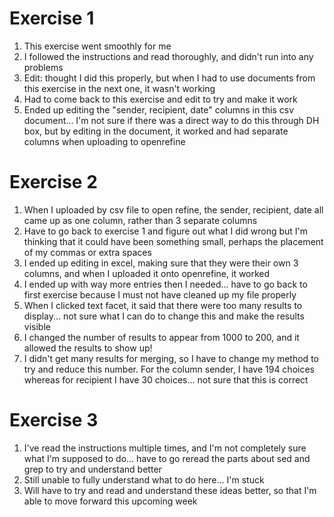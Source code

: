# Exercise 1
1. This exercise went smoothly for me
2. I followed the instructions and read thoroughly, and didn't run into any problems
3. Edit: thought I did this properly, but when I had to use documents from this exercise in the next one, it wasn't working
4. Had to come back to this exercise and edit to try and make it work
5. Ended up editing the "sender, recipient, date" columns in this csv document... I'm not sure if there was a direct way to do this through DH box, but by editing in the document, it worked and had separate columns when uploading to openrefine

# Exercise 2
1. When I uploaded by csv file to open refine, the sender, recipient, date all came up as one column, rather than 3 separate columns
2. Have to go back to exercise 1 and figure out what I did wrong but I'm thinking that it could have been something small, perhaps the placement of my commas or extra spaces
3. I ended up editing in excel, making sure that they were their own 3 columns, and when I uploaded it onto openrefine, it worked
4. I ended up with way more entries then I needed... have to go back to first exercise because I must not have cleaned up my file properly 
5. When I clicked text facet, it said that there were too many results to display... not sure what I can do to change this and make the results visible
6. I changed the number of results to appear from 1000 to 200, and it allowed the results to show up!
7. I didn't get many results for merging, so I have to change my method to try and reduce this number. 
For the column sender, I have 194 choices whereas for recipient I have 30 choices... not sure that this is correct

# Exercise 3
1. I've read the instructions multiple times, and I'm not completely sure what I'm supposed to do... have to go reread the parts about sed and grep to try and understand better
2. Still unable to fully understand what to do here... I'm stuck
3. Will have to try and read and understand these ideas better, so that I'm able to move forward this upcoming week
